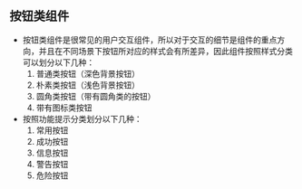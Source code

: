 ## 按钮类组件
* 按钮类组件是很常见的用户交互组件，所以对于交互的细节是组件的重点方向，并且在不同场景下按钮所对应的样式会有所差异，因此组件按照样式分类可以划分以下几种：
	1. 普通类按钮（深色背景按钮）
	2. 朴素类按钮（浅色背景按钮）
	3. 圆角类按钮（带有圆角类的按钮）
	4. 带有图标类按钮
* 按照功能提示分类划分以下几种：
	1. 常用按钮
	2. 成功按钮
	3. 信息按钮
	4. 警告按钮
	5. 危险按钮
